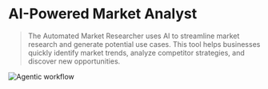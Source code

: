 # AI-Powered Market Analyst

> The Automated Market Researcher uses AI to streamline market research and generate potential use cases. This tool helps businesses quickly identify market trends, analyze competitor strategies, and discover new opportunities.


![Agentic workflow](https://github.com/user-attachments/assets/1ba88870-ce83-4cef-b1f4-9ea40351c446)
